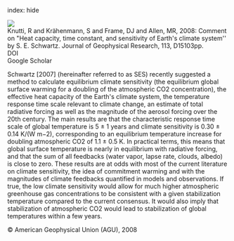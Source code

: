 index: hide

<div class="Citation">
    <div class="Citation-thumb CitationThumb-linked"  data-href="https://doi.org/10.1029/2007jd009473">
      <img src="https://static.claimspace.cloud/climate-study-static/refs/thumbs/12/Knutti_et_al_2008b-thumb.png" />
    </div>

  <div class="Citation-body">
    <div class="Citation-text">Knutti, R and Krähenmann, S and Frame, DJ and Allen, MR, 2008: Comment on "Heat capacity, time constant, and sensitivity of Earth's climate system'' by S. E. Schwartz. <span class="Article-journal">Journal of Geophysical Research, </span><span class="Article-volume">113, </span>D15103pp.</div>
    <div class="Citation-links">
      <div class="CitationLink" data-href="https://doi.org/10.1029/2007jd009473">
        <div class="CitationLink-icon CitationLink-Doi"></div>
        <div class="CitationLink-text">DOI</div>
      </div>
      <div class="CitationLink" data-href="https://scholar.google.com/scholar?q=10.1029/2007jd009473">
        <div class="CitationLink-icon CitationLink-Scholar"></div>
        <div class="CitationLink-text">Google Scholar</div>
      </div>
    </div>
  </div>
</div>

Schwartz [2007] (hereinafter referred to as SES) recently suggested a method to calculate equilibrium climate sensitivity (the equilibrium global surface warming for a doubling of the atmospheric CO2 concentration), the effective heat capacity of the Earth's climate system, the temperature response time scale relevant to climate change, an estimate of total radiative forcing as well as the magnitude of the aerosol forcing over the 20th century. The main results are that the characteristic response time scale of global temperature is 5 ± 1 years and climate sensitivity is 0.30 ± 0.14 K/(W m−2), corresponding to an equilibrium temperature increase for doubling atmospheric CO2 of 1.1 ± 0.5 K. In practical terms, this means that global surface temperature is nearly in equilibrium with radiative forcing, and that the sum of all feedbacks (water vapor, lapse rate, clouds, albedo) is close to zero. These results are at odds with most of the current literature on climate sensitivity, the idea of commitment warming and with the magnitudes of climate feedbacks quantified in models and observations. If true, the low climate sensitivity would allow for much higher atmospheric greenhouse gas concentrations to be consistent with a given stabilization temperature compared to the current consensus. It would also imply that stabilization of atmospheric CO2 would lead to stabilization of global temperatures within a few years.

<div class="Citation-copy">
&copy; American Geophysical Union (AGU), 2008
</div>